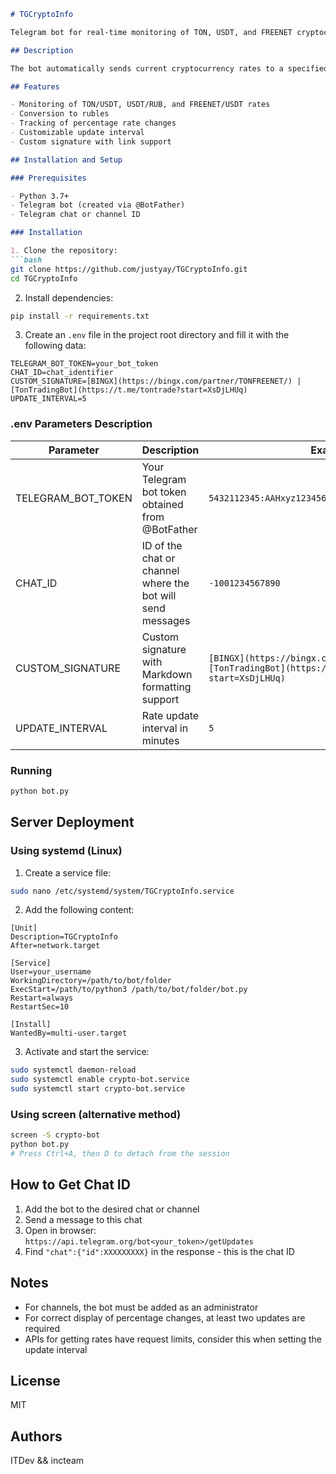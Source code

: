 

```markdown
# TGCryptoInfo

Telegram bot for real-time monitoring of TON, USDT, and FREENET cryptocurrency rates.

## Description

The bot automatically sends current cryptocurrency rates to a specified chat or channel at a set interval. It displays prices in USD and RUB, as well as percentage changes.

## Features

- Monitoring of TON/USDT, USDT/RUB, and FREENET/USDT rates
- Conversion to rubles
- Tracking of percentage rate changes
- Customizable update interval
- Custom signature with link support

## Installation and Setup

### Prerequisites

- Python 3.7+
- Telegram bot (created via @BotFather)
- Telegram chat or channel ID

### Installation

1. Clone the repository:
```bash
git clone https://github.com/justyay/TGCryptoInfo.git
cd TGCryptoInfo
```

2. Install dependencies:
```bash
pip install -r requirements.txt
```

3. Create an `.env` file in the project root directory and fill it with the following data:
```
TELEGRAM_BOT_TOKEN=your_bot_token
CHAT_ID=chat_identifier
CUSTOM_SIGNATURE=[BINGX](https://bingx.com/partner/TONFREENET/) | [TonTradingBot](https://t.me/tontrade?start=XsDjLHUq)
UPDATE_INTERVAL=5
```

### .env Parameters Description

| Parameter | Description | Example |
|----------|----------|--------|
| TELEGRAM_BOT_TOKEN | Your Telegram bot token obtained from @BotFather | `5432112345:AAHxyz123456789abcdefghijklmnopqrstuv` |
| CHAT_ID | ID of the chat or channel where the bot will send messages | `-1001234567890` |
| CUSTOM_SIGNATURE | Custom signature with Markdown formatting support | `[BINGX](https://bingx.com/partner/TONFREENET/) \| [TonTradingBot](https://t.me/tontrade?start=XsDjLHUq)` |
| UPDATE_INTERVAL | Rate update interval in minutes | `5` |

### Running

```bash
python bot.py
```

## Server Deployment

### Using systemd (Linux)

1. Create a service file:
```bash
sudo nano /etc/systemd/system/TGCryptoInfo.service
```

2. Add the following content:
```
[Unit]
Description=TGCryptoInfo
After=network.target

[Service]
User=your_username
WorkingDirectory=/path/to/bot/folder
ExecStart=/path/to/python3 /path/to/bot/folder/bot.py
Restart=always
RestartSec=10

[Install]
WantedBy=multi-user.target
```

3. Activate and start the service:
```bash
sudo systemctl daemon-reload
sudo systemctl enable crypto-bot.service
sudo systemctl start crypto-bot.service
```

### Using screen (alternative method)

```bash
screen -S crypto-bot
python bot.py
# Press Ctrl+A, then D to detach from the session
```

## How to Get Chat ID

1. Add the bot to the desired chat or channel
2. Send a message to this chat
3. Open in browser: `https://api.telegram.org/bot<your_token>/getUpdates`
4. Find `"chat":{"id":XXXXXXXXX}` in the response - this is the chat ID

## Notes

- For channels, the bot must be added as an administrator
- For correct display of percentage changes, at least two updates are required
- APIs for getting rates have request limits, consider this when setting the update interval

## License

MIT

## Authors

ITDev && incteam

